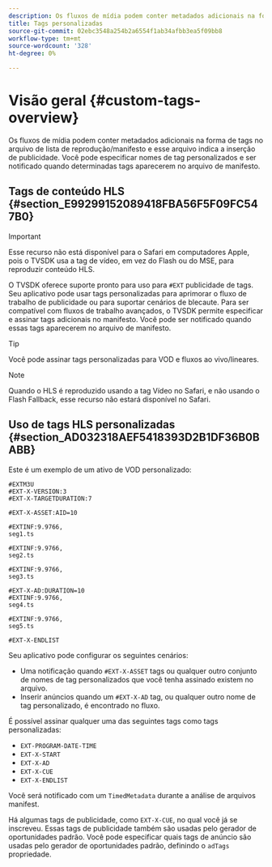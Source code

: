 ```yaml
---
description: Os fluxos de mídia podem conter metadados adicionais na forma de tags no arquivo de lista de reprodução/manifesto e esse arquivo indica a inserção de publicidade. Você pode especificar nomes de tag personalizados e ser notificado quando determinadas tags aparecerem no arquivo de manifesto.
title: Tags personalizadas
source-git-commit: 02ebc3548a254b2a6554f1ab34afbb3ea5f09bb8
workflow-type: tm+mt
source-wordcount: '328'
ht-degree: 0%

---
```


# Visão geral {#custom-tags-overview}

Os fluxos de mídia podem conter metadados adicionais na forma de tags no arquivo de lista de reprodução/manifesto e esse arquivo indica a inserção de publicidade. Você pode especificar nomes de tag personalizados e ser notificado quando determinadas tags aparecerem no arquivo de manifesto.

## Tags de conteúdo HLS {#section_E99299152089418FBA56F5F09FC547B0}

>[!IMPORTANT]
>
>Esse recurso não está disponível para o Safari em computadores Apple, pois o TVSDK usa a tag de vídeo, em vez do Flash ou do MSE, para reproduzir conteúdo HLS.

O TVSDK oferece suporte pronto para uso para `#EXT` publicidade de tags. Seu aplicativo pode usar tags personalizadas para aprimorar o fluxo de trabalho de publicidade ou para suportar cenários de blecaute. Para ser compatível com fluxos de trabalho avançados, o TVSDK permite especificar e assinar tags adicionais no manifesto. Você pode ser notificado quando essas tags aparecerem no arquivo de manifesto.

>[!TIP]
>
>Você pode assinar tags personalizadas para VOD e fluxos ao vivo/lineares.

>[!NOTE]
>
>Quando o HLS é reproduzido usando a tag Vídeo no Safari, e não usando o Flash Fallback, esse recurso não estará disponível no Safari.

## Uso de tags HLS personalizadas {#section_AD032318AEF5418393D2B1DF36B0BABB}

Este é um exemplo de um ativo de VOD personalizado:

```
#EXTM3U
#EXT-X-VERSION:3
#EXT-X-TARGETDURATION:7
 
#EXT-X-ASSET:AID=10
 
#EXTINF:9.9766,
seg1.ts
 
#EXTINF:9.9766,
seg2.ts
 
#EXTINF:9.9766,
seg3.ts
 
#EXT-X-AD:DURATION=10
#EXTINF:9.9766,
seg4.ts
 
#EXTINF:9.9766,
seg5.ts
 
#EXT-X-ENDLIST
```

Seu aplicativo pode configurar os seguintes cenários:

* Uma notificação quando `#EXT-X-ASSET` tags ou qualquer outro conjunto de nomes de tag personalizados que você tenha assinado existem no arquivo.
* Inserir anúncios quando um `#EXT-X-AD` tag, ou qualquer outro nome de tag personalizado, é encontrado no fluxo.

É possível assinar qualquer uma das seguintes tags como tags personalizadas:

* `EXT-PROGRAM-DATE-TIME`
* `EXT-X-START`
* `EXT-X-AD`
* `EXT-X-CUE`
* `EXT-X-ENDLIST`

Você será notificado com um `TimedMetadata` durante a análise de arquivos manifest.

Há algumas tags de publicidade, como `EXT-X-CUE`, no qual você já se inscreveu. Essas tags de publicidade também são usadas pelo gerador de oportunidades padrão. Você pode especificar quais tags de anúncio são usadas pelo gerador de oportunidades padrão, definindo o `adTags` propriedade.
